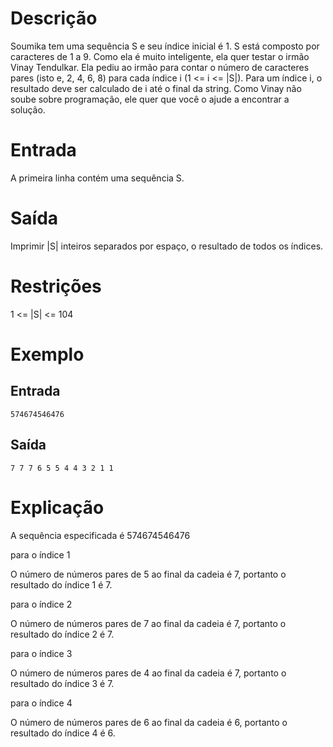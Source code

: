 # Descrição

Soumika tem uma sequência S e seu índice inicial é 1. S está composto por caracteres de 1 a 9. Como ela é muito inteligente, ela quer testar o irmão Vinay Tendulkar. Ela pediu ao irmão para contar o número de caracteres pares (isto e, 2, 4, 6, 8) para cada índice i (1 <= i <= |S|). Para um índice i, o resultado deve ser calculado de i até o final da string. Como Vinay não soube sobre programação, ele quer que você o ajude a encontrar a solução.

# Entrada

A primeira linha contém uma sequência S.

# Saída

Imprimir |S| inteiros separados por espaço, o resultado de todos os índices.

# Restrições

1 <= |S| <= 104

# Exemplo

## Entrada

    574674546476

## Saída

    7 7 7 6 5 5 4 4 3 2 1 1

# Explicação

A sequência especificada é 574674546476

para o índice 1

O número de números pares de 5 ao final da cadeia é 7, portanto o resultado do índice 1 é 7.

para o índice 2

O número de números pares de 7 ao final da cadeia é 7, portanto o resultado do índice 2 é 7.

para o índice 3

O número de números pares de 4 ao final da cadeia é 7, portanto o resultado do índice 3 é 7.

para o índice 4

O número de números pares de 6 ao final da cadeia é 6, portanto o resultado do índice 4 é 6.

